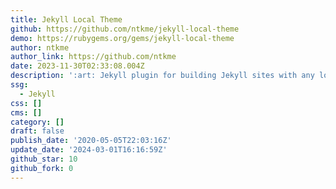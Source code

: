 ```yaml
---
title: Jekyll Local Theme
github: https://github.com/ntkme/jekyll-local-theme
demo: https://rubygems.org/gems/jekyll-local-theme
author: ntkme
author_link: https://github.com/ntkme
date: 2023-11-30T02:33:08.004Z
description: ':art: Jekyll plugin for building Jekyll sites with any local theme.'
ssg:
  - Jekyll
css: []
cms: []
category: []
draft: false
publish_date: '2020-05-05T22:03:16Z'
update_date: '2024-03-01T16:16:59Z'
github_star: 10
github_fork: 0
---
```

